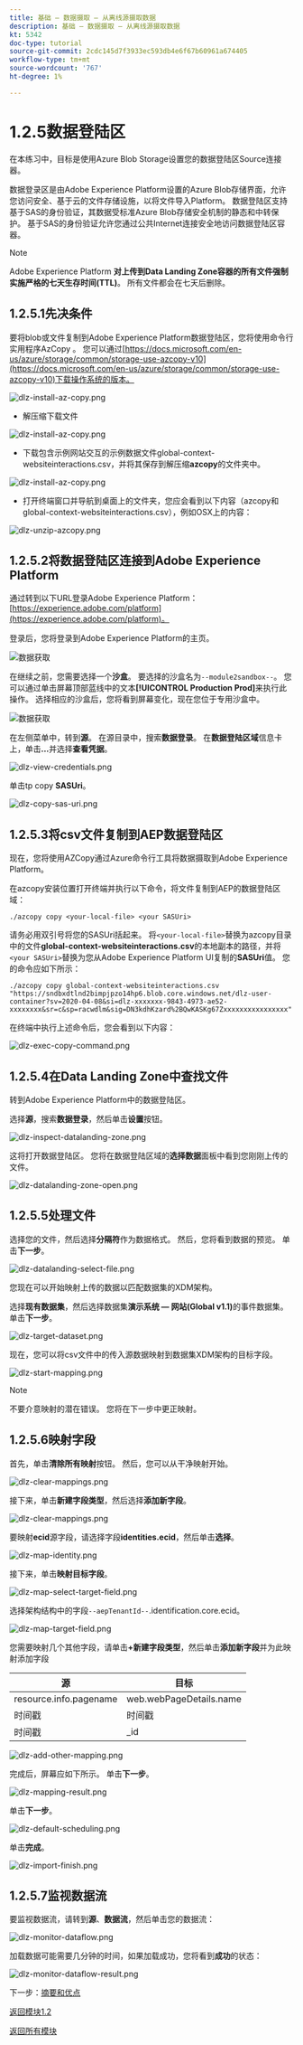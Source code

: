 ```yaml
---
title: 基础 — 数据摄取 — 从离线源摄取数据
description: 基础 — 数据摄取 — 从离线源摄取数据
kt: 5342
doc-type: tutorial
source-git-commit: 2cdc145d7f3933ec593db4e6f67b60961a674405
workflow-type: tm+mt
source-wordcount: '767'
ht-degree: 1%

---
```


# 1.2.5数据登陆区

在本练习中，目标是使用Azure Blob Storage设置您的数据登陆区Source连接器。

数据登录区是由Adobe Experience Platform设置的Azure Blob存储界面，允许您访问安全、基于云的文件存储设施，以将文件导入Platform。 数据登陆区支持基于SAS的身份验证，其数据受标准Azure Blob存储安全机制的静态和中转保护。 基于SAS的身份验证允许您通过公共Internet连接安全地访问数据登陆区容器。

>[!NOTE]
>
> Adobe Experience Platform **对上传到Data Landing Zone容器的所有文件强制实施严格的七天生存时间(TTL)**。 所有文件都会在七天后删除。


## 1.2.5.1先决条件

要将blob或文件复制到Adobe Experience Platform数据登陆区，您将使用命令行实用程序AzCopy 。 您可以通过[https://docs.microsoft.com/en-us/azure/storage/common/storage-use-azcopy-v10](https://docs.microsoft.com/en-us/azure/storage/common/storage-use-azcopy-v10)下载操作系统的版本。

![dlz-install-az-copy.png](./images/dlz-install-az-copy.png)

- 解压缩下载文件

![dlz-install-az-copy.png](./images/dlz1.png)

- 下载包含示例网站交互的示例数据文件global-context-websiteinteractions.csv，并将其保存到解压缩&#x200B;**azcopy**&#x200B;的文件夹中。

![dlz-install-az-copy.png](./images/dlz2.png)

- 打开终端窗口并导航到桌面上的文件夹，您应会看到以下内容（azcopy和global-context-websiteinteractions.csv），例如OSX上的内容：

![dlz-unzip-azcopy.png](./images/dlz-unzip-azcopy.png)

## 1.2.5.2将数据登陆区连接到Adobe Experience Platform

通过转到以下URL登录Adobe Experience Platform： [https://experience.adobe.com/platform](https://experience.adobe.com/platform)。

登录后，您将登录到Adobe Experience Platform的主页。

![数据获取](./images/home.png)

在继续之前，您需要选择一个&#x200B;**沙盒**。 要选择的沙盒名为``--module2sandbox--``。 您可以通过单击屏幕顶部蓝线中的文本&#x200B;**[!UICONTROL Production Prod]**&#x200B;来执行此操作。 选择相应的沙盒后，您将看到屏幕变化，现在您位于专用沙盒中。

![数据获取](./images/sb1.png)

在左侧菜单中，转到&#x200B;**源**。 在源目录中，搜索&#x200B;**数据登录**。 在&#x200B;**数据登陆区域**&#x200B;信息卡上，单击&#x200B;**...**&#x200B;并选择&#x200B;**查看凭据**。

![dlz-view-credentials.png](./images/dlz-view-credentials.png)

单击tp copy **SASUri**。

![dlz-copy-sas-uri.png](./images/dlz-copy-sas-uri.png)

## 1.2.5.3将csv文件复制到AEP数据登陆区

现在，您将使用AZCopy通过Azure命令行工具将数据摄取到Adobe Experience Platform。

在azcopy安装位置打开终端并执行以下命令，将文件复制到AEP的数据登陆区域：

``./azcopy copy <your-local-file> <your SASUri>``

请务必用双引号将您的SASUri括起来。 将`<your-local-file>`替换为azcopy目录中的文件&#x200B;**global-context-websiteinteractions.csv**&#x200B;的本地副本的路径，并将`<your SASUri>`替换为您从Adobe Experience Platform UI复制的&#x200B;**SASUri**&#x200B;值。 您的命令应如下所示：

```command
./azcopy copy global-context-websiteinteractions.csv "https://sndbxdtlnd2bimpjpzo14hp6.blob.core.windows.net/dlz-user-container?sv=2020-04-08&si=dlz-xxxxxxx-9843-4973-ae52-xxxxxxxx&sr=c&sp=racwdlm&sig=DN3kdhKzard%2BQwKASKg67Zxxxxxxxxxxxxxxxx"
```

在终端中执行上述命令后，您会看到以下内容：

![dlz-exec-copy-command.png](./images/dlz-exec-copy-command.png)

## 1.2.5.4在Data Landing Zone中查找文件

转到Adobe Experience Platform中的数据登陆区。

选择&#x200B;**源**，搜索&#x200B;**数据登录**，然后单击&#x200B;**设置**&#x200B;按钮。

![dlz-inspect-datalanding-zone.png](./images/dlz-inspect-datalanding-zone.png)

这将打开数据登陆区。 您将在数据登陆区域的&#x200B;**选择数据**&#x200B;面板中看到您刚刚上传的文件。

![dlz-datalanding-zone-open.png](./images/dlz-datalanding-zone-open.png)

## 1.2.5.5处理文件

选择您的文件，然后选择&#x200B;**分隔符**&#x200B;作为数据格式。 然后，您将看到数据的预览。 单击&#x200B;**下一步**。

![dlz-datalanding-select-file.png](./images/dlz-datalanding-select-file.png)

您现在可以开始映射上传的数据以匹配数据集的XDM架构。

选择&#x200B;**现有数据集**，然后选择数据集&#x200B;**演示系统 — 网站(Global v1.1)**&#x200B;的事件数据集。 单击&#x200B;**下一步**。

![dlz-target-dataset.png](./images/dlz-target-dataset.png)

现在，您可以将csv文件中的传入源数据映射到数据集XDM架构的目标字段。

![dlz-start-mapping.png](./images/dlz-start-mapping.png)

>[!NOTE]
>
> 不要介意映射的潜在错误。 您将在下一步中更正映射。

## 1.2.5.6映射字段

首先，单击&#x200B;**清除所有映射**&#x200B;按钮。 然后，您可以从干净映射开始。

![dlz-clear-mappings.png](./images/mappings1.png)

接下来，单击&#x200B;**新建字段类型**，然后选择&#x200B;**添加新字段**。

![dlz-clear-mappings.png](./images/dlz-clear-mappings.png)

要映射&#x200B;**ecid**&#x200B;源字段，请选择字段&#x200B;**identities.ecid**，然后单击&#x200B;**选择**。

![dlz-map-identity.png](./images/dlz-map-identity.png)

接下来，单击&#x200B;**映射目标字段**。

![dlz-map-select-target-field.png](./images/dlz-map-select-target-field.png)

选择架构结构中的字段``--aepTenantId--``.identification.core.ecid。

![dlz-map-target-field.png](./images/dlz-map-target-field.png)

您需要映射几个其他字段，请单击&#x200B;**+新建字段类型**，然后单击&#x200B;**添加新字段**&#x200B;并为此映射添加字段

| 源 | 目标 |
|---|---|
| resource.info.pagename | web.webPageDetails.name |
| 时间戳 | 时间戳 |
| 时间戳 | _id |

![dlz-add-other-mapping.png](./images/dlz-add-other-mapping.png)

完成后，屏幕应如下所示。 单击&#x200B;**下一步**。

![dlz-mapping-result.png](./images/dlz-mapping-result.png)

单击&#x200B;**下一步**。

![dlz-default-scheduling.png](./images/dlz-default-scheduling.png)

单击&#x200B;**完成**。

![dlz-import-finish.png](./images/dlz-import-finish.png)

## 1.2.5.7监视数据流

要监视数据流，请转到&#x200B;**源**、**数据流**，然后单击您的数据流：

![dlz-monitor-dataflow.png](./images/dlz-monitor-dataflow.png)

加载数据可能需要几分钟的时间，如果加载成功，您将看到&#x200B;**成功**&#x200B;的状态：

![dlz-monitor-dataflow-result.png](./images/dlz-monitor-dataflow-result.png)

下一步：[摘要和优点](./summary.md)

[返回模块1.2](./data-ingestion.md)

[返回所有模块](../../../overview.md)
